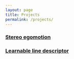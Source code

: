 ```yaml
---
layout: page
title: Projects
permalink: /projects/
---
```

### [Stereo egomotion](/sego/)

### [Learnable line descriptor](/lld/)
